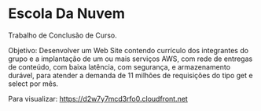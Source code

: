 # Escola Da Nuvem
Trabalho de Conclusão de Curso.

Objetivo: Desenvolver um Web Site contendo currículo dos integrantes do grupo e a implantação de um ou mais serviços AWS, com rede de entregas de conteúdo, com baixa latência, com segurança, e armazenamento durável, para atender a demanda de 11 milhões de requisições do tipo get e select por mês.

Para visualizar: https://d2w7y7mcd3rfo0.cloudfront.net 
